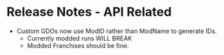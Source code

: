 ﻿# Release Notes - API Related

- Custom GDOs now use ModID rather than ModName to generate IDs.
    - Currently modded runs WILL BREAK
    - Modded Franchises should be fine.